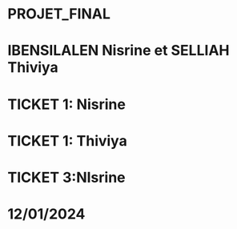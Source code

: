 # PROJET_FINAL
# IBENSILALEN Nisrine et SELLIAH Thiviya
# TICKET 1: Nisrine
# TICKET 1: Thiviya
# TICKET 3:NIsrine
# 12/01/2024